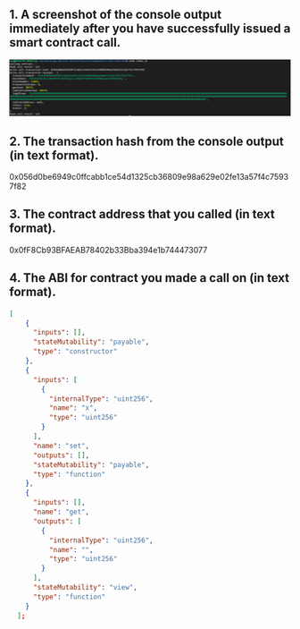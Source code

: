 
## 1. A screenshot of the console output immediately after you have successfully issued a smart contract call.
![](SmartContractCallScreenshot.PNG)
## 2. The transaction hash from the console output (in text format).
0x056d0be6949c0ffcabb1ce54d1325cb36809e98a629e02fe13a57f4c75937f82
## 3. The contract address that you called (in text format).
0x0fF8Cb93BFAEAB78402b33Bba394e1b744473077
## 4. The ABI for contract you made a call on (in text format).
```json
[
    {
      "inputs": [],
      "stateMutability": "payable",
      "type": "constructor"
    },
    {
      "inputs": [
        {
          "internalType": "uint256",
          "name": "x",
          "type": "uint256"
        }
      ],
      "name": "set",
      "outputs": [],
      "stateMutability": "payable",
      "type": "function"
    },
    {
      "inputs": [],
      "name": "get",
      "outputs": [
        {
          "internalType": "uint256",
          "name": "",
          "type": "uint256"
        }
      ],
      "stateMutability": "view",
      "type": "function"
    }
  ];
```

